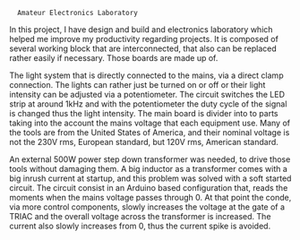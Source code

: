       Amateur Electronics Laboratory

In this project, I have design and build and electronics laboratory which helped me improve my productivity regarding
projects. It is composed of several working block that are interconnected, that also can be replaced rather easily if
necessary. Those boards are made up of.

The light system that is directly connected to the mains, via a direct clamp connection. The lights can rather just be
turned on or off or their light intensity can be adjusted via a potentiometer. The circuit switches the LED strip at around
1kHz and with the potentiometer the duty cycle of the signal is changed thus the light intensity.
The main board is divider into to parts taking into the account the mains voltage that each equipment use. Many of the
tools are from the United States of America, and their nominal voltage is not the 230V rms, European standard, but
120V rms, American standard.

An external 500W power step down transformer was needed, to drive those tools without damaging them. A big
inductor as a transformer comes with a big inrush current at startup, and this problem was solved with a soft started
circuit. The circuit consist in an Arduino based configuration that, reads the moments when the mains voltage passes
through 0. At that point the conde, via more control components, slowly increases the voltage at the gate of a TRIAC
and the overall voltage across the transformer is increased. The current also slowly increases from 0, thus the current
spike is avoided.
